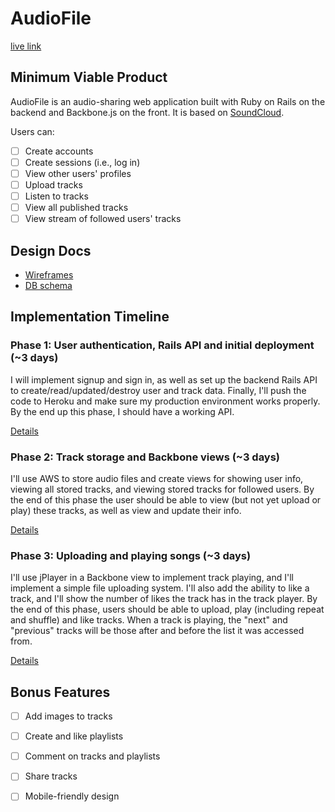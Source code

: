 # AudioFile
[live link](https://audio-file.herokuapp.com)
<!-- Add link when available -->

## Minimum Viable Product
AudioFile is an audio-sharing web application built with Ruby on Rails on the
backend and Backbone.js on the front. It is based on
[SoundCloud](https://soundcloud.com).

Users can:

- [ ] Create accounts
- [ ] Create sessions (i.e., log in)
- [ ] View other users' profiles
- [ ] Upload tracks 
- [ ] Listen to tracks
- [ ] View all published tracks
- [ ] View stream of followed users' tracks

## Design Docs
* [Wireframes][views]
* [DB schema][schema]

[views]:  ./docs/views.md
[schema]: ./docs/schema.md

## Implementation Timeline

### Phase 1: User authentication, Rails API and initial deployment (~3 days)
I will implement signup and sign in, as well as set up the backend Rails API to
create/read/updated/destroy user and track data. Finally, I'll push the code to
Heroku and make sure my production environment works properly. By the end up
this phase, I should have a working API.

[Details][phase-one]

### Phase 2: Track storage and Backbone views (~3 days)
I'll use AWS to store audio files and create views for showing user info,
viewing all stored tracks, and viewing stored tracks for followed users. By the
end of this phase the user should be able to view (but not yet upload or play)
these tracks, as well as view and update their info.

[Details][phase-two]

### Phase 3: Uploading and playing songs (~3 days)

I'll use jPlayer in a Backbone view to implement track playing, and I'll
implement a simple file uploading system. I'll also add the ability to like a
track, and I'll show the number of likes the track has in the track player. By
the end of this phase, users should be able to upload, play (including repeat
and shuffle) and like tracks.  When a track is playing, the "next" and
"previous" tracks will be those after and before the list it was accessed from.

[Details][phase-three]

[phase-one]:   ./docs/phases/phase1.md
[phase-two]:   ./docs/phases/phase2.md
[phase-three]: ./docs/phases/phase3.md

## Bonus Features

- [ ] Add images to tracks
- [ ] Create and like playlists
- [ ] Comment on tracks and playlists
- [ ] Share tracks
- [ ] Mobile-friendly design

